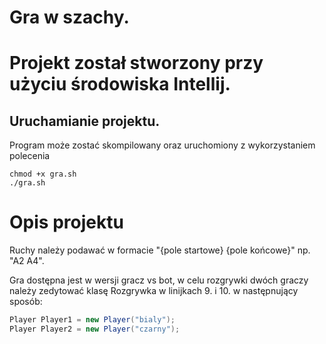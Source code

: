 # Gra w szachy.
# Projekt został stworzony przy użyciu środowiska Intellij.

## Uruchamianie projektu.

Program może zostać skompilowany oraz uruchomiony z wykorzystaniem polecenia
```shell
chmod +x gra.sh
./gra.sh
```

# Opis projektu

Ruchy należy podawać w formacie "{pole startowe} {pole końcowe}" np. "A2 A4".

Gra dostępna jest w wersji gracz vs bot, w celu rozgrywki dwóch graczy należy zedytować
klasę Rozgrywka w linijkach 9. i 10. w następnujący sposób:
```java
Player Player1 = new Player("bialy");
Player Player2 = new Player("czarny");
```
